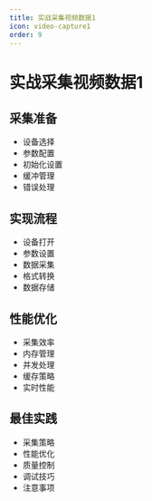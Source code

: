 ```yaml
---
title: 实战采集视频数据1
icon: video-capture1
order: 9
---
```


# 实战采集视频数据1

## 采集准备
- 设备选择
- 参数配置
- 初始化设置
- 缓冲管理
- 错误处理

## 实现流程
- 设备打开
- 参数设置
- 数据采集
- 格式转换
- 数据存储

## 性能优化
- 采集效率
- 内存管理
- 并发处理
- 缓存策略
- 实时性能

## 最佳实践
- 采集策略
- 性能优化
- 质量控制
- 调试技巧
- 注意事项
